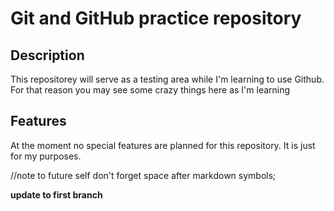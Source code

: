 # Git and GitHub practice repository

## Description 
This repositorey will serve as a testing area while I'm learning to use Github.  For that reason you may see some crazy things here as I'm learning 

## Features 
At the moment no special features are planned for this repository.  It is just for my purposes. 

//note to future self don't forget space after markdown symbols; 

**update to first branch** 
